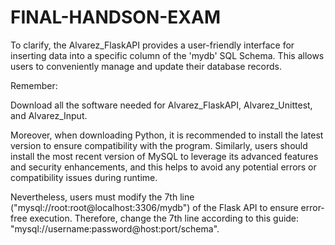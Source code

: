 # FINAL-HANDSON-EXAM


To clarify, the Alvarez_FlaskAPI provides a user-friendly interface for inserting data into a specific column of the 'mydb' SQL Schema. This allows users to conveniently manage and update their database records.

Remember:

Download all the software needed for Alvarez_FlaskAPI, Alvarez_Unittest, and Alvarez_Input.

Moreover, when downloading Python, it is recommended to install the latest version to ensure compatibility with the program. Similarly, users should install the most recent version of MySQL to leverage its advanced features and security enhancements, and this helps to avoid any potential errors or compatibility issues during runtime.

Nevertheless, users must modify the 7th line ("mysql://root:root@localhost:3306/mydb") of the Flask API to ensure error-free execution. Therefore, change the 7th line according to this guide: "mysql://username:password@host:port/schema".
